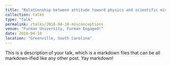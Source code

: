 ```yaml
---
title: "Relationship between attitude toward physics and scientific misconceptions"
collection: talks
type: "Talk"
permalink: /talks/2018-04-10-misconceptions
venue: "Furman University, Furman Engaged!"
date: 2018-04-10
location: "Greenville, South Carolina"
---
```


This is a description of your talk, which is a markdown files that can be all markdown-ified like any other post. Yay markdown!
